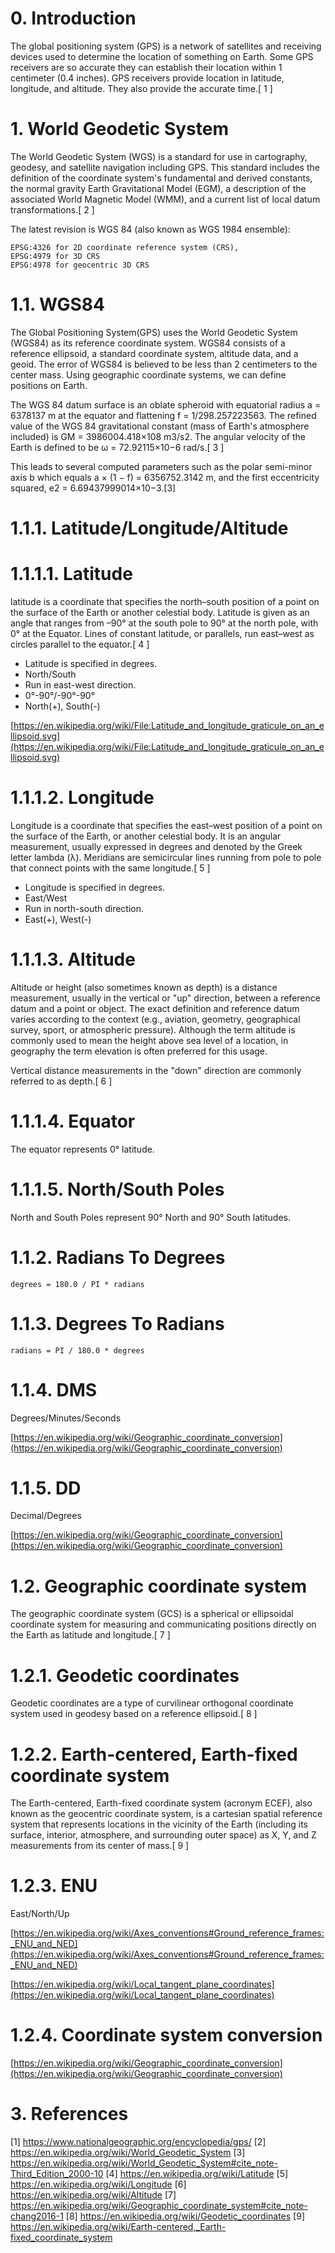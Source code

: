 # 0. Introduction

The global positioning system (GPS) is a network of satellites and receiving devices used to determine the location of something on Earth. Some GPS receivers are so accurate they can establish their location within 1 centimeter (0.4 inches). GPS receivers provide location in latitude, longitude, and altitude. They also provide the accurate time.[ 1 ]

# 1. World Geodetic System

The World Geodetic System (WGS) is a standard for use in cartography, geodesy, and satellite navigation including GPS. This standard includes the definition of the coordinate system's fundamental and derived constants, the normal gravity Earth Gravitational Model (EGM), a description of the associated World Magnetic Model (WMM), and a current list of local datum transformations.[ 2 ]

The latest revision is WGS 84 (also known as WGS 1984 ensemble):

    EPSG:4326 for 2D coordinate reference system (CRS),
    EPSG:4979 for 3D CRS
    EPSG:4978 for geocentric 3D CRS

# 1.1. WGS84

The Global Positioning System(GPS) uses the World Geodetic System (WGS84) as its reference coordinate system.
WGS84 consists of a reference ellipsoid, a standard coordinate system, altitude data, and a geoid.
The error of WGS84 is believed to be less than 2 centimeters to the center mass.
Using geographic coordinate systems, we can define positions on Earth.

The WGS 84 datum surface is an oblate spheroid with equatorial radius a = 6378137 m at the equator and flattening f = 1/298.257223563. The refined value of the WGS 84 gravitational constant (mass of Earth's atmosphere included) is GM = 3986004.418×108 m3/s2. The angular velocity of the Earth is defined to be ω = 72.92115×10−6 rad/s.[ 3 ]

This leads to several computed parameters such as the polar semi-minor axis b which equals a × (1 − f) = 6356752.3142 m, and the first eccentricity squared, e2 = 6.69437999014×10−3.[3] 

# 1.1.1. Latitude/Longitude/Altitude

# 1.1.1.1. Latitude

latitude is a coordinate that specifies the north–south position of a point on the surface of the Earth or another celestial body. Latitude is given as an angle that ranges from –90° at the south pole to 90° at the north pole, with 0° at the Equator. Lines of constant latitude, or parallels, run east–west as circles parallel to the equator.[ 4 ]

- Latitude is specified in degrees.
- North/South
- Run in east-west direction.
- 0°-90°/-90°-90°
- North(+), South(-)

[https://en.wikipedia.org/wiki/File:Latitude_and_longitude_graticule_on_an_ellipsoid.svg](https://en.wikipedia.org/wiki/File:Latitude_and_longitude_graticule_on_an_ellipsoid.svg)

# 1.1.1.2. Longitude

Longitude is a coordinate that specifies the east–west position of a point on the surface of the Earth, or another celestial body. It is an angular measurement, usually expressed in degrees and denoted by the Greek letter lambda (λ). Meridians are semicircular lines running from pole to pole that connect points with the same longitude.[ 5 ]

- Longitude is specified in degrees.
- East/West
- Run in north-south direction.
- East(+), West(-)

# 1.1.1.3. Altitude

Altitude or height (also sometimes known as depth) is a distance measurement, usually in the vertical or "up" direction, between a reference datum and a point or object. The exact definition and reference datum varies according to the context (e.g., aviation, geometry, geographical survey, sport, or atmospheric pressure). Although the term altitude is commonly used to mean the height above sea level of a location, in geography the term elevation is often preferred for this usage.

Vertical distance measurements in the "down" direction are commonly referred to as depth.[ 6 ]

# 1.1.1.4. Equator

The equator represents 0° latitude.

# 1.1.1.5. North/South Poles

North and South Poles represent 90° North and 90° South latitudes.

# 1.1.2. Radians To Degrees

```
degrees = 180.0 / PI * radians
```

# 1.1.3. Degrees To Radians

```
radians = PI / 180.0 * degrees
```

# 1.1.4. DMS

Degrees/Minutes/Seconds

[https://en.wikipedia.org/wiki/Geographic_coordinate_conversion](https://en.wikipedia.org/wiki/Geographic_coordinate_conversion)

# 1.1.5. DD

Decimal/Degrees

[https://en.wikipedia.org/wiki/Geographic_coordinate_conversion](https://en.wikipedia.org/wiki/Geographic_coordinate_conversion)

# 1.2. Geographic coordinate system

The geographic coordinate system (GCS) is a spherical or ellipsoidal coordinate system for measuring and communicating positions directly on the Earth as latitude and longitude.[ 7 ] 

# 1.2.1. Geodetic coordinates

Geodetic coordinates are a type of curvilinear orthogonal coordinate system used in geodesy based on a reference ellipsoid.[ 8 ]

# 1.2.2. Earth-centered, Earth-fixed coordinate system

The Earth-centered, Earth-fixed coordinate system (acronym ECEF), also known as the geocentric coordinate system, is a cartesian spatial reference system that represents locations in the vicinity of the Earth (including its surface, interior, atmosphere, and surrounding outer space) as X, Y, and Z measurements from its center of mass.[ 9 ]

# 1.2.3. ENU

East/North/Up

[https://en.wikipedia.org/wiki/Axes_conventions#Ground_reference_frames:_ENU_and_NED](https://en.wikipedia.org/wiki/Axes_conventions#Ground_reference_frames:_ENU_and_NED)

[https://en.wikipedia.org/wiki/Local_tangent_plane_coordinates](https://en.wikipedia.org/wiki/Local_tangent_plane_coordinates)

# 1.2.4. Coordinate system conversion

[https://en.wikipedia.org/wiki/Geographic_coordinate_conversion](https://en.wikipedia.org/wiki/Geographic_coordinate_conversion)

# 3. References

[1] https://www.nationalgeographic.org/encyclopedia/gps/
[2] https://en.wikipedia.org/wiki/World_Geodetic_System
[3] https://en.wikipedia.org/wiki/World_Geodetic_System#cite_note-Third_Edition_2000-10
[4] https://en.wikipedia.org/wiki/Latitude
[5] https://en.wikipedia.org/wiki/Longitude
[6] https://en.wikipedia.org/wiki/Altitude
[7] https://en.wikipedia.org/wiki/Geographic_coordinate_system#cite_note-chang2016-1
[8] https://en.wikipedia.org/wiki/Geodetic_coordinates
[9] https://en.wikipedia.org/wiki/Earth-centered,_Earth-fixed_coordinate_system